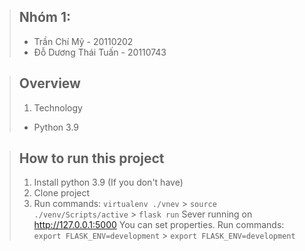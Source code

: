 > ## Nhóm 1:
>
> - Trần Chí Mỹ - 20110202
> - Đỗ Dương Thái Tuấn - 20110743

> ## Overview
>
> 1. Technology
>
> - Python 3.9

> ## How to run this project
>
> 1. Install python 3.9 (If you don't have)
> 2. Clone project
> 3. Run commands:
>    `virtualenv ./vnev` > `source ./venv/Scripts/active` > `flask run`
>    Sever running on http://127.0.0.1:5000
>    You can set properties. Run commands:
>    `export FLASK_ENV=development` > `export FLASK_ENV=development`
